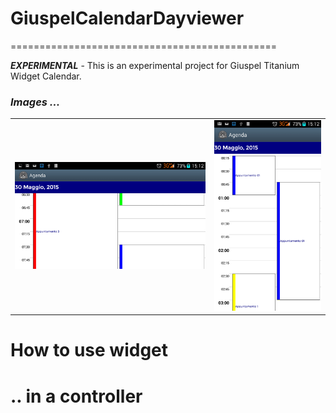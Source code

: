<h1>GiuspelCalendarDayviewer</h1>

==============================================

<b>*EXPERIMENTAL*</b> - This is an experimental project for Giuspel Titanium Widget Calendar.

<h3><i>Images ... </i></h3> 

<table border="0">
<tr>
<td>
	<img src="./img1.png" alt="Portrait" title="portrait"/>
</td>
<td>
	<img src="./img2.png" alt="Landscape" title="landscape"/>
</td>
</tr>
</table>


<h1>How to use widget</h1>



<h1>.. in a controller</h1>

